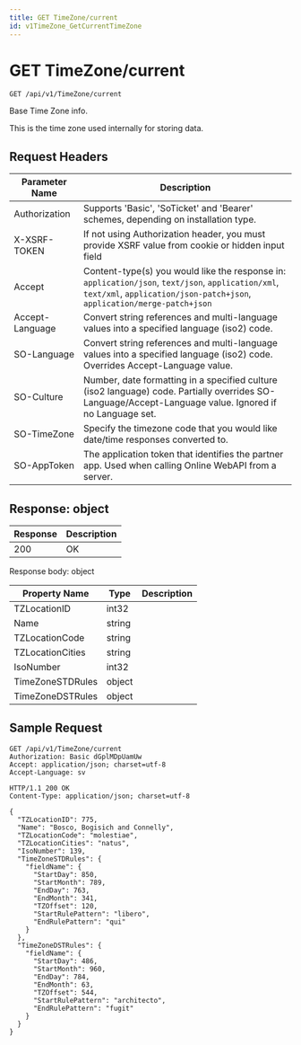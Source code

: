 ```yaml
---
title: GET TimeZone/current
id: v1TimeZone_GetCurrentTimeZone
---
```


# GET TimeZone/current

```http
GET /api/v1/TimeZone/current
```

Base Time Zone info.

This is the time zone used internally for storing data.






## Request Headers

| Parameter Name | Description |
|----------------|-------------|
| Authorization  | Supports 'Basic', 'SoTicket' and 'Bearer' schemes, depending on installation type. |
| X-XSRF-TOKEN   | If not using Authorization header, you must provide XSRF value from cookie or hidden input field |
| Accept         | Content-type(s) you would like the response in: `application/json`, `text/json`, `application/xml`, `text/xml`, `application/json-patch+json`, `application/merge-patch+json` |
| Accept-Language | Convert string references and multi-language values into a specified language (iso2) code. |
| SO-Language | Convert string references and multi-language values into a specified language (iso2) code. Overrides Accept-Language value. |
| SO-Culture | Number, date formatting in a specified culture (iso2 language) code. Partially overrides SO-Language/Accept-Language value. Ignored if no Language set. |
| SO-TimeZone | Specify the timezone code that you would like date/time responses converted to. |
| SO-AppToken | The application token that identifies the partner app. Used when calling Online WebAPI from a server. |


## Response: object



| Response | Description |
|----------------|-------------|
| 200 | OK |

Response body: object

| Property Name | Type |  Description |
|----------------|------|--------------|
| TZLocationID | int32 |  |
| Name | string |  |
| TZLocationCode | string |  |
| TZLocationCities | string |  |
| IsoNumber | int32 |  |
| TimeZoneSTDRules | object |  |
| TimeZoneDSTRules | object |  |

## Sample Request

```http!
GET /api/v1/TimeZone/current
Authorization: Basic dGplMDpUamUw
Accept: application/json; charset=utf-8
Accept-Language: sv
```

```http_
HTTP/1.1 200 OK
Content-Type: application/json; charset=utf-8

{
  "TZLocationID": 775,
  "Name": "Bosco, Bogisich and Connelly",
  "TZLocationCode": "molestiae",
  "TZLocationCities": "natus",
  "IsoNumber": 139,
  "TimeZoneSTDRules": {
    "fieldName": {
      "StartDay": 850,
      "StartMonth": 789,
      "EndDay": 763,
      "EndMonth": 341,
      "TZOffset": 120,
      "StartRulePattern": "libero",
      "EndRulePattern": "qui"
    }
  },
  "TimeZoneDSTRules": {
    "fieldName": {
      "StartDay": 486,
      "StartMonth": 960,
      "EndDay": 784,
      "EndMonth": 63,
      "TZOffset": 544,
      "StartRulePattern": "architecto",
      "EndRulePattern": "fugit"
    }
  }
}
```